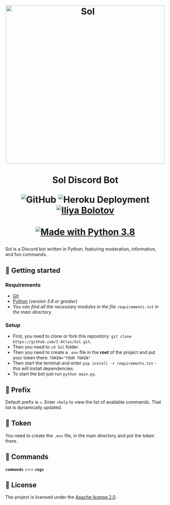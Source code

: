 <h1 align="center">
    <a href="https://github.com/I-Atlas/Sol">
        <img src="https://imgur.com/fhaWUrE.png" width="500" alt="Sol">
            </a>
                <br>
                    <br>
                        Sol Discord Bot

![GitHub](https://img.shields.io/github/license/I-Atlas/sol?style=flat-square)
![Heroku Deployment](https://img.shields.io/badge/heroku-deployment-%236762a5?style=flat-square&logo=appveyor)
[![Iliya Bolotov](https://img.shields.io/badge/iliya-bolotov-%23ff6f61?style=flat-square&logo=appveyor)](https://github.com/I-Atlas)
                    <br>
                <br>
            <a href="https://www.python.org/downloads/">
        <img src="https://img.shields.io/badge/Made%20With-Python%203.8-blue.svg?style=for-the-badge" alt="Made with Python 3.8">
    </a>
</h1>

Sol is a Discord bot written in Python, featuring moderation, informative, and fun commands.

## 🚀 Getting started
### Requirements
- [Git](https://git-scm.com/downloads)
- [Python](https://nodejs.org/en/download/) _(version 3.8 or greater)_
- *You can find all the necessary modules in the file `requirements.txt` in the main directory.*

### Setup
- First, you need to clone or fork this repository: `git clone https://github.com/I-Atlas/Sol.git`.
- Then you need to `cd Sol` folder.
- Then you need to create a `.env` file in the ***root*** of the project and put your token there. `TOKEN="YOUR TOKEN"`
- Then start the terminal and enter `pip install -r requirements.txt` - this will install dependencies.
- To start the bot just run `python main.py`.

## 🔖 Prefix
Default prefix is `>`. Enter `>help` to view the list of available commands. That list is dynamically updated.

## 🔑 Token
You need to create the `.env` file, in the main directory and put the token there.

## 🔮 Commands
**`commands`** === **`cogs`**

## 📄 License

The project is licensed under the [Apache license 2.0](https://github.com/I-Atlas/sol/LICENSE).